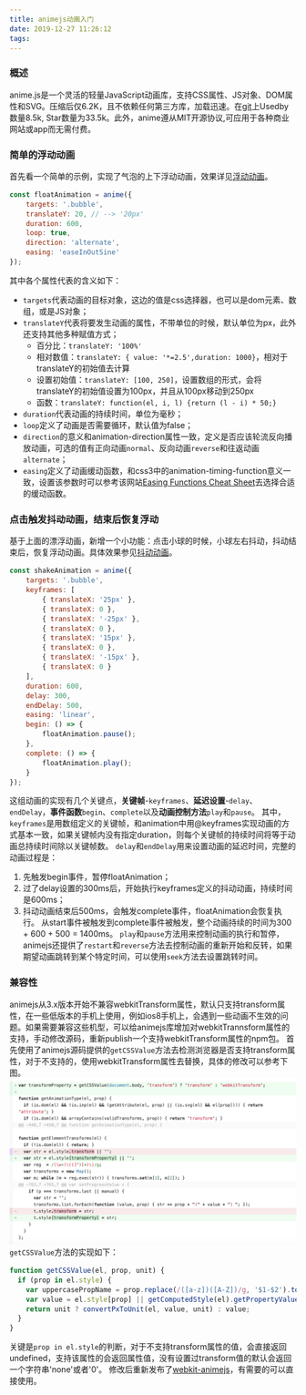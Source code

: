 ```yaml
---
title: animejs动画入门
date: 2019-12-27 11:26:12
tags:
---
```

### 概述
anime.js是一个灵活的轻量JavaScript动画库，支持CSS属性、JS对象、DOM属性和SVG。压缩后仅6.2K，且不依赖任何第三方库，加载迅速。在[git](https://github.com/juliangarnier/anime)上Usedby数量8.5k, Star数量为33.5k。此外，anime遵从MIT开源协议,可应用于各种商业网站或app而无需付费。

### 简单的浮动动画
首先看一个简单的示例，实现了气泡的上下浮动动画，效果详见[浮动动画](https://codepen.io/sherrywu0917/pen/yLyoNQj)。
``` js
const floatAnimation = anime({
    targets: '.bubble',
    translateY: 20, // --> '20px'
    duration: 600,
    loop: true,
    direction: 'alternate',
    easing: 'easeInOutSine'
});
```
其中各个属性代表的含义如下：
- `targets`代表动画的目标对象，这边的值是css选择器，也可以是dom元素、数组，或是JS对象；
- `translateY`代表将要发生动画的属性，不带单位的时候，默认单位为px，此外还支持其他多种赋值方式；
    - 百分比：`translateY: '100%'`
    - 相对数值：`translateY: { value: '*=2.5',duration: 1000}`，相对于translateY的初始值去计算
    - 设置初始值：`translateY: [100, 250]`，设置数组的形式，会将translateY的初始值设置为100px，并且从100px移动到250px
    - 函数：`translateY: function(el, i, l) {return (l - i) * 50;}`
- `duration`代表动画的持续时间，单位为毫秒；
- `loop`定义了动画是否需要循环，默认值为false；
- `direction`的意义和animation-direction属性一致，定义是否应该轮流反向播放动画，可选的值有正向动画`normal`、反向动画`reverse`和往返动画`alternate`；
- `easing`定义了动画缓动函数，和css3中的animation-timing-function意义一致，设置该参数时可以参考该网站[Easing Functions Cheat Sheet](https://easings.net/en)去选择合适的缓动函数。


### 点击触发抖动动画，结束后恢复浮动
基于上面的漂浮动画，新增一个小功能：点击小球的时候，小球左右抖动，抖动结束后，恢复浮动动画。具体效果参见[抖动动画](https://codepen.io/sherrywu0917/pen/yLyoNQj)。
``` js
const shakeAnimation = anime({
    targets: '.bubble',
    keyframes: [
        { translateX: '25px' },
        { translateX: 0 },
        { translateX: '-25px' },
        { translateX: 0 },
        { translateX: '15px' },
        { translateX: 0 },
        { translateX: '-15px' },
        { translateX: 0 }
    ],
    duration: 600,
    delay: 300,
    endDelay: 500,
    easing: 'linear',
    begin: () => {
        floatAnimation.pause();
    },
    complete: () => {
        floatAnimation.play();
    }
});
```
这组动画的实现有几个关键点，**关键帧**-`keyframes`、**延迟设置**-`delay`、`endDelay`，**事件函数**`begin`、`complete`以及**动画控制方法**`play`和`pause`。
其中，`keyframes`是用数组定义的关键帧，和animation中用@keyframes实现动画的方式基本一致，如果关键帧内没有指定duration，则每个关键帧的持续时间将等于动画总持续时间除以关键帧数。
`delay`和`endDelay`用来设置动画的延迟时间，完整的动画过程是：
1. 先触发begin事件，暂停floatAnimation；
2. 过了delay设置的300ms后，开始执行keyframes定义的抖动动画，持续时间是600ms；
3. 抖动动画结束后500ms，会触发complete事件，floatAnimation会恢复执行。
从start事件被触发到complete事件被触发，整个动画持续的时间为300 + 600 + 500 = 1400ms。
`play`和`pause`方法用来控制动画的执行和暂停，animejs还提供了`restart`和`reverse`方法去控制动画的重新开始和反转，如果期望动画跳转到某个特定时间，可以使用`seek`方法去设置跳转时间。

### 兼容性
animejs从3.x版本开始不兼容webkitTransform属性，默认只支持transform属性，在一些低版本的手机上使用，例如ios8手机上，会遇到一些动画不生效的问题。如果需要兼容这些机型，可以给animejs库增加对webkitTrannsform属性的支持，手动修改源码，重新publish一个支持webkitTransform属性的npm包。
首先使用了animejs源码提供的`getCSSValue`方法去检测浏览器是否支持transform属性，对于不支持的，使用webkitTransform属性去替换，具体的修改可以参考下图。
<img src="/image/webkit-anime.png" width="800px">
`getCSSValue`方法的实现如下：
``` js
function getCSSValue(el, prop, unit) {
  if (prop in el.style) {
    var uppercasePropName = prop.replace(/([a-z])([A-Z])/g, '$1-$2').toLowerCase();
    var value = el.style[prop] || getComputedStyle(el).getPropertyValue(uppercasePropName) || '0';
    return unit ? convertPxToUnit(el, value, unit) : value;
  }
}
```
关键是`prop in el.style`的判断，对于不支持transform属性的值，会直接返回undefined，支持该属性的会返回属性值，没有设置过transform值的默认会返回一个字符串'none'或者'0'。
修改后重新发布了[webkit-animejs](https://www.npmjs.com/package/webkit-animejs)，有需要的可以直接使用。

